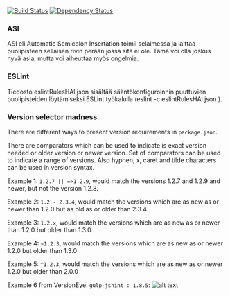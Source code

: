 [![Build Status](https://travis-ci.org/HeikkiAlanen/hello-node-js.svg)](https://travis-ci.org/HeikkiAlanen/hello-node-js)
[![Dependency Status](https://www.versioneye.com/user/projects/54466f6a44a5255e090001ad/badge.svg?style=flat)](https://www.versioneye.com/user/projects/54466f6a44a5255e090001ad)

### ASI
ASI eli Automatic Semicolon Insertation toimii selaimessa ja laittaa puolipisteen sellaisen rivin perään jossa sitä ei ole. Tämä voi olla joskus hyvä asia, mutta voi aiheuttaa myös ongelmia.

### ESLint
Tiedosto eslintRulesHAl.json sisältää sääntökonfiguroinnin puuttuvien puolipisteiden löytämiseksi ESLint työkalulla (eslint -c eslintRulesHAl.json <file>).

### Version selector madness
There are different ways to present version requirements in `package.json`.

There are comparators which can be used to indicate is exact version needed or older version or newer version. Set of comparators can be used to indicate a range of versions. Also hyphen, x, caret and tilde characters can be used in version syntax.

Example 1: `1.2.7 || =>1.2.9`, would match the versions 1.2.7 and 1.2.9 and newer, but not the version 1.2.8.

Example 2: `1.2 - 2.3.4`, would match the versions which are as new as or newer than 1.2.0 but as old as or older than 2.3.4.

Example 3: `1.2.x`, would match the versions which are as new as or newer than 1.2.0 but older than 1.3.0.

Example 4: `~1.2.3`, would match the versions which are as new as or newer 1.2.0 but older than 1.3.0

Example 5: `^1.2.3`, would match the versions which are as new as or newer 1.2.0 but older than 2.0.0

Example 6 from VersionEye: `gulp-jshint : 1.8.5`: 
![alt text](https://github.com/HeikkiAlanen/hello-node-js/gulp-jshint-1.8.5.JPG "gulp-jshint v1.8.5")
